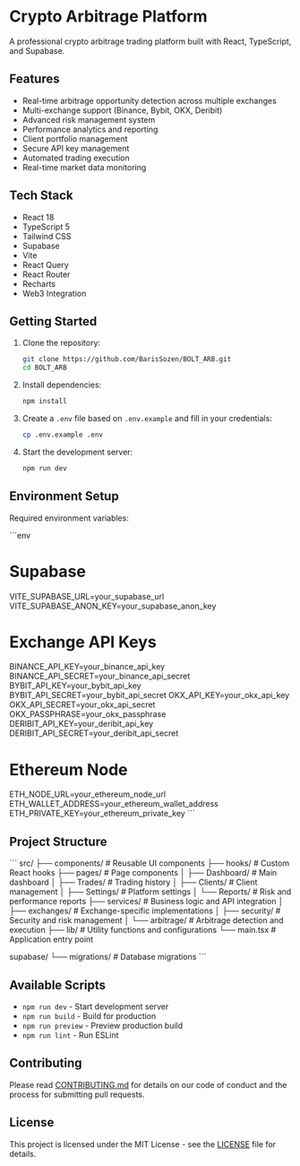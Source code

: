 # Crypto Arbitrage Platform

A professional crypto arbitrage trading platform built with React, TypeScript, and Supabase.

## Features

- Real-time arbitrage opportunity detection across multiple exchanges
- Multi-exchange support (Binance, Bybit, OKX, Deribit)
- Advanced risk management system
- Performance analytics and reporting
- Client portfolio management
- Secure API key management
- Automated trading execution
- Real-time market data monitoring

## Tech Stack

- React 18
- TypeScript 5
- Tailwind CSS
- Supabase
- Vite
- React Query
- React Router
- Recharts
- Web3 Integration

## Getting Started

1. Clone the repository:
   ```bash
   git clone https://github.com/BarisSozen/BOLT_ARB.git
   cd BOLT_ARB
   ```

2. Install dependencies:
   ```bash
   npm install
   ```

3. Create a `.env` file based on `.env.example` and fill in your credentials:
   ```bash
   cp .env.example .env
   ```

4. Start the development server:
   ```bash
   npm run dev
   ```

## Environment Setup

Required environment variables:

\`\`\`env
# Supabase
VITE_SUPABASE_URL=your_supabase_url
VITE_SUPABASE_ANON_KEY=your_supabase_anon_key

# Exchange API Keys
BINANCE_API_KEY=your_binance_api_key
BINANCE_API_SECRET=your_binance_api_secret
BYBIT_API_KEY=your_bybit_api_key
BYBIT_API_SECRET=your_bybit_api_secret
OKX_API_KEY=your_okx_api_key
OKX_API_SECRET=your_okx_api_secret
OKX_PASSPHRASE=your_okx_passphrase
DERIBIT_API_KEY=your_deribit_api_key
DERIBIT_API_SECRET=your_deribit_api_secret

# Ethereum Node
ETH_NODE_URL=your_ethereum_node_url
ETH_WALLET_ADDRESS=your_ethereum_wallet_address
ETH_PRIVATE_KEY=your_ethereum_private_key
\`\`\`

## Project Structure

\`\`\`
src/
  ├── components/     # Reusable UI components
  ├── hooks/         # Custom React hooks
  ├── pages/         # Page components
  │   ├── Dashboard/   # Main dashboard
  │   ├── Trades/      # Trading history
  │   ├── Clients/     # Client management
  │   ├── Settings/    # Platform settings
  │   └── Reports/     # Risk and performance reports
  ├── services/      # Business logic and API integration
  │   ├── exchanges/   # Exchange-specific implementations
  │   ├── security/    # Security and risk management
  │   └── arbitrage/   # Arbitrage detection and execution
  ├── lib/           # Utility functions and configurations
  └── main.tsx       # Application entry point

supabase/
  └── migrations/    # Database migrations
\`\`\`

## Available Scripts

- `npm run dev` - Start development server
- `npm run build` - Build for production
- `npm run preview` - Preview production build
- `npm run lint` - Run ESLint

## Contributing

Please read [CONTRIBUTING.md](CONTRIBUTING.md) for details on our code of conduct and the process for submitting pull requests.

## License

This project is licensed under the MIT License - see the [LICENSE](LICENSE) file for details.